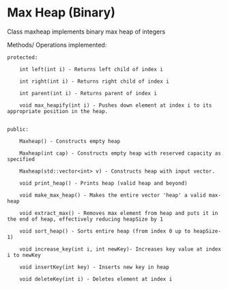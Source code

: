 # Max Heap (Binary)

Class maxheap implements binary max heap of integers

Methods/ Operations implemented: 

	protected:
	
		int left(int i) - Returns left child of index i

		int right(int i) - Returns right child of index i

		int parent(int i) - Returns parent of index i

		void max_heapify(int i) - Pushes down element at index i to its appropriate position in the heap.


	public:

		Maxheap() - Constructs empty heap

		Maxheap(int cap) - Constructs empty heap with reserved capacity as specified

		Maxheap(std::vector<int> v) - Constructs heap with input vector.

		void print_heap() - Prints heap (valid heap and beyond)

		void make_max_heap() - Makes the entire vector 'heap' a valid max-heap

		void extract_max() - Removes max element from heap and puts it in the end of heap, effectively reducing heapSize by 1		

		void sort_heap() - Sorts entire heap (from index 0 up to heapSize-1)

		void increase_key(int i, int newKey)- Increases key value at index i to newKey

		void insertKey(int key) - Inserts new key in heap

		void deleteKey(int i) - Deletes element at index i